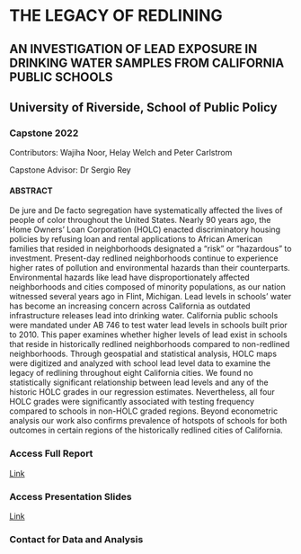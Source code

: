 
# THE LEGACY OF REDLINING
## AN INVESTIGATION OF LEAD EXPOSURE IN DRINKING WATER SAMPLES FROM CALIFORNIA PUBLIC SCHOOLS

## University of Riverside, School of Public Policy 
### Capstone 2022

Contributors: Wajiha Noor, Helay Welch and Peter Carlstrom

Capstone Advisor: Dr Sergio Rey


#### ABSTRACT 


De jure and De facto segregation have systematically affected the lives of people of color throughout the United States. Nearly 90 years ago, the Home Owners’ Loan Corporation (HOLC) enacted discriminatory housing policies by refusing loan and rental applications to African American families that resided in neighborhoods designated a “risk” or “hazardous” to investment. Present-day redlined neighborhoods continue to experience higher rates of pollution and environmental hazards than their counterparts. Environmental hazards like lead have disproportionately affected neighborhoods and cities composed of minority populations, as our nation witnessed several years ago in Flint, Michigan. Lead levels in schools’ water has become an increasing concern across California as outdated infrastructure releases lead into drinking water. California public schools were mandated under AB 746 to test water lead levels in schools built prior to 2010. This paper examines whether higher levels of lead exist in schools that reside in historically redlined neighborhoods compared to non-redlined neighborhoods. Through geospatial and statistical analysis, HOLC maps were digitized and analyzed with school lead level data to examine the legacy of redlining throughout eight California cities. We found no statistically significant relationship between lead levels and any of the historic HOLC grades in our regression estimates. Nevertheless, all four HOLC grades were significantly associated with testing frequency compared to schools in non-HOLC graded regions. Beyond econometric analysis our work also confirms prevalence of hotspots of schools for both outcomes in certain regions of the historically redlined cities of California.  


### Access Full Report
[Link]()



### Access Presentation Slides
[Link]()


### Contact for Data and Analysis 
